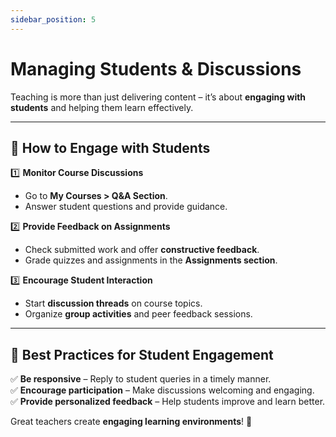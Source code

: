 ```yaml
---
sidebar_position: 5
---
```


# Managing Students & Discussions

Teaching is more than just delivering content – it’s about **engaging with students** and helping them learn effectively.

---

## 📌 How to Engage with Students  

1️⃣ **Monitor Course Discussions**  
   - Go to **My Courses > Q&A Section**.  
   - Answer student questions and provide guidance.  

2️⃣ **Provide Feedback on Assignments**  
   - Check submitted work and offer **constructive feedback**.  
   - Grade quizzes and assignments in the **Assignments section**.  

3️⃣ **Encourage Student Interaction**  
   - Start **discussion threads** on course topics.  
   - Organize **group activities** and peer feedback sessions.  

---

## 🎯 Best Practices for Student Engagement  

✅ **Be responsive** – Reply to student queries in a timely manner.  
✅ **Encourage participation** – Make discussions welcoming and engaging.  
✅ **Provide personalized feedback** – Help students improve and learn better.  

Great teachers create **engaging learning environments**! 🚀  
